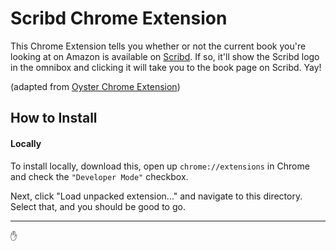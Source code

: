 # Scribd Chrome Extension

This Chrome Extension tells you whether or not the current book you're looking at on Amazon is available on [Scribd](https://scribd.com). If so, it'll show the Scribd logo in the omnibox and clicking it will take you to the book page on Scribd. Yay!

(adapted from [Oyster Chrome Extension](https://github.com/connor/Oyster-Chrome-Extension))


## How to Install


#### Locally

To install locally, download this, open up `chrome://extensions` in Chrome and check the `"Developer Mode"` checkbox.

Next, click "Load unpacked extension..." and navigate to this directory. Select that, and you should be good to go.

---

:hand:
